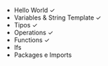 * Hello World ✓
* Variables & String Template ✓
* Tipos ✓
* Operations ✓
* Functions ✓
* Ifs
* Packages e Imports

